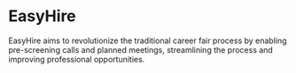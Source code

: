 # EasyHire
EasyHire aims to revolutionize the traditional career fair process by enabling pre-screening calls and planned meetings, streamlining the process and improving professional opportunities.
